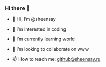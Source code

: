 ### Hi there 👋
- 👋 Hi, I’m @sheensay
- 👀 I’m interested in coding
- 🌱 I’m currently learning world
- 💞️ I’m looking to collaborate on www

- 📫 How to reach me: github@sheensay.ru

<!--
**Sheensay/Sheensay** is a ✨ _special_ ✨ repository because its `README.md` (this file) appears on your GitHub profile.

Here are some ideas to get you started:

- 🔭 I’m currently working on ...
- 🌱 I’m currently learning ...
- 👯 I’m looking to collaborate on ...
- 🤔 I’m looking for help with ...
- 💬 Ask me about ...
- 📫 How to reach me: ...
- 😄 Pronouns: ...
- ⚡ Fun fact: ...
-->
